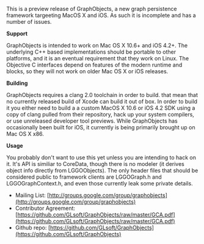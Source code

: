 This is a preview release of GraphObjects, a new graph persistence framework targeeting MacOS X and iOS. As such it is incomplete and has a number of issues.

__Support__

GraphObjects is intended to work on Mac OS X 10.6+ and iOS 4.2+. The underlying C++ based implementations should be portable to other platforms, and it is an eventual requirement that they work on Linux. The Objective C interfaces depend on features of the modern runtime and blocks, so they will not work on older Mac OS X or iOS releases.

__Building__

GraphObjects requires a clang 2.0 toolchain in order to build. that mean that no currently released build of Xcode can build it out of box. In order to build it you either need to build a a custom MacOS X 10.6 or iOS 4.2 SDK using a copy of clang pulled from their repository, hack up your system compilers, or use unreleased developer tool previews. While GraphObjects has occasionally been built for iOS, it currently is being primarily brought up on Mac OS X x86.

__Usage__

You probably don't want to use this yet unless you are intending to hack on it. It's API is similiar to CoreData, though there is no modeler (it derives object info directly from LGGOObjects). The only header files that should be considered public to framework clients are LGGOGraph.h and LGGOGraphContext.h, and even those currently leak some private details.

* Mailing List: [http://groups.google.com/group/graphobjects](http://groups.google.com/group/graphobjects)
* Contributor Agreement: [https://github.com/GLsoft/GraphObjects/raw/master/GCA.pdf](https://github.com/GLsoft/GraphObjects/raw/master/GCA.pdf)
* Github repo: [https://github.com/GLsoft/GraphObjects](https://github.com/GLsoft/GraphObjects)